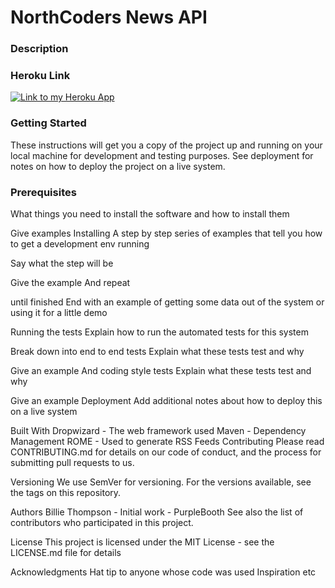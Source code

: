 <!DOCTYPE html>
<html>
<head>

<body>


<h1> NorthCoders News API </h1>

<p> </p>

<h3> Description </h3>

<p> </p>

<h3> Heroku Link </h3>

<!-- <a href="https://john-rowan-news.herokuapp.com/api/articles" target="_blank"> Link to my Heroku App </a> -->

<a href="https://john-rowan-news.herokuapp.com/api/articles" target="_blank"><img src="https://img.stackshare.io/stack/144/3wgIDj3j.png" alt="Link to my Heroku App"/> </a>


<h3>Getting Started</h3>

These instructions will get you a copy of the project up and running on your local machine for development and testing purposes. See deployment for notes on how to deploy the project on a live system.

<h3> Prerequisites </h3>

What things you need to install the software and how to install them

Give examples
Installing
A step by step series of examples that tell you how to get a development env running

Say what the step will be

Give the example
And repeat

until finished
End with an example of getting some data out of the system or using it for a little demo

Running the tests
Explain how to run the automated tests for this system

Break down into end to end tests
Explain what these tests test and why

Give an example
And coding style tests
Explain what these tests test and why

Give an example
Deployment
Add additional notes about how to deploy this on a live system

Built With
Dropwizard - The web framework used
Maven - Dependency Management
ROME - Used to generate RSS Feeds
Contributing
Please read CONTRIBUTING.md for details on our code of conduct, and the process for submitting pull requests to us.

Versioning
We use SemVer for versioning. For the versions available, see the tags on this repository.

Authors
Billie Thompson - Initial work - PurpleBooth
See also the list of contributors who participated in this project.

License
This project is licensed under the MIT License - see the LICENSE.md file for details

Acknowledgments
Hat tip to anyone whose code was used
Inspiration
etc


</body>
</head>
    </html>